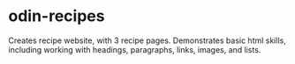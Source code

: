 # odin-recipes
Creates recipe website, with 3 recipe pages. Demonstrates basic html skills, including working with headings, paragraphs, links, images, and lists.
